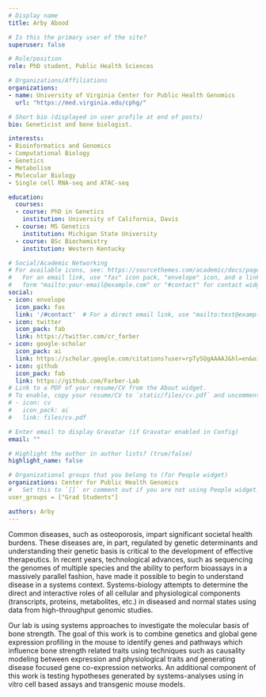 ```yaml
---
# Display name
title: Arby Abood

# Is this the primary user of the site?
superuser: false

# Role/position
role: PhD student, Public Health Sciences

# Organizations/Affiliations
organizations:
- name: University of Virginia Center for Public Health Genomics
  url: "https://med.virginia.edu/cphg/"

# Short bio (displayed in user profile at end of posts)
bio: Geneticist and bone biologist.

interests:
- Bioinformatics and Genomics
- Computational Biology
- Genetics
- Metabolism
- Molecular Biology
- Single cell RNA-seq and ATAC-seq

education:
  courses:
  - course: PhD in Genetics
    institution: University of California, Davis
  - course: MS Genetics
    institution: Michigan State University
  - course: BSc Biochemistry
    institution: Western Kentucky 

# Social/Academic Networking
# For available icons, see: https://sourcethemes.com/academic/docs/page-builder/#icons
#   For an email link, use "fas" icon pack, "envelope" icon, and a link in the
#   form "mailto:your-email@example.com" or "#contact" for contact widget.
social:
- icon: envelope
  icon_pack: fas
  link: '/#contact'  # For a direct email link, use "mailto:test@example.org".
- icon: twitter
  icon_pack: fab
  link: https://twitter.com/cr_farber
- icon: google-scholar
  icon_pack: ai
  link: https://scholar.google.com/citations?user=rpTySQgAAAAJ&hl=en&oi=ao
- icon: github
  icon_pack: fab
  link: https://github.com/Farber-Lab
# Link to a PDF of your resume/CV from the About widget.
# To enable, copy your resume/CV to `static/files/cv.pdf` and uncomment the lines below.
# - icon: cv
#   icon_pack: ai
#   link: files/cv.pdf

# Enter email to display Gravatar (if Gravatar enabled in Config)
email: ""

# Highlight the author in author lists? (true/false)
highlight_name: false

# Organizational groups that you belong to (for People widget)
organizations: Center for Public Health Genomics
#   Set this to `[]` or comment out if you are not using People widget.
user_groups = ["Grad Students"]

authors: Arby 
---
```


Common diseases, such as osteoporosis, impart significant societal health burdens. These diseases are, in part, regulated by genetic determinants and understanding their genetic basis is critical to the development of effective therapeutics. In recent years, technological advances, such as sequencing the genomes of multiple species and the ability to perform bioassays in a massively parallel fashion, have made it possible to begin to understand disease in a systems context. Systems-biology attempts to determine the direct and interactive roles of all cellular and physiological components (transcripts, proteins, metabolites, etc.) in diseased and normal states using data from high-throughput genomic studies.

Our lab is using systems approaches to investigate the molecular basis of bone strength. The goal of this work is to combine genetics and global gene expression profiling in the mouse to identify genes and pathways which influence bone strength related traits using techniques such as causality modeling between expression and physiological traits and generating disease focused gene co-expression networks. An additional component of this work is testing hypotheses generated by systems-analyses using in vitro cell based assays and transgenic mouse models.
